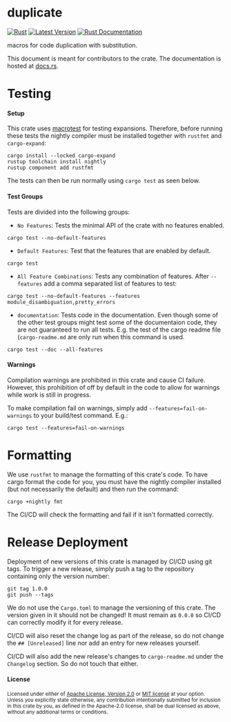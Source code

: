 duplicate
=============================

[![Rust](https://github.com/Emoun/duplicate/actions/workflows/rust.yml/badge.svg)](https://github.com/Emoun/duplicate/actions)
[![Latest Version](https://img.shields.io/crates/v/duplicate.svg)](https://crates.io/crates/duplicate)
[![Rust Documentation](https://img.shields.io/badge/api-rustdoc-blue.svg)](https://docs.rs/duplicate)

macros for code duplication with substitution.

This document is meant for contributors to the crate. The documentation is hosted at [docs.rs](https://docs.rs/duplicate).

# Testing

#### Setup

This crate uses [macrotest](https://crates.io/crates/macrotest) for testing expansions. 
Therefore, before running these tests the nightly compiler must be installed together with `rustfmt` and `cargo-expand`:

```
cargo install --locked cargo-expand
rustup toolchain install nightly
rustup component add rustfmt
```

The tests can then be run normally using `cargo test` as seen below.

#### Test Groups

Tests are divided into the following groups:

- `No Features`:
Tests the minimal API of the crate with no features enabled. 

```
cargo test --no-default-features
```

- `Default Features`: 
Test that the features that are enabled by default.

```
cargo test
```

- `All Feature Combinations`:
Tests any combination of features. After `--features` add a comma separated list of features to test:

```
cargo test --no-default-features --features module_disambiguation,pretty_errors
```

- `documentation`:
Tests code in the documentation. Even though some of the other test groups might test some of the documentaion code, they are not guaranteed to run all tests. E.g. the test of the cargo readme file (`cargo-readme.md` are only run when this command is used.
```
cargo test --doc --all-features
```

#### Warnings

Compilation warnings are prohibited in this crate and cause CI failure.
However, this prohibition of off by default in the code to allow for warnings while work is still in progress.

To make compilation fail on warnings, simply add `--features=fail-on-warnings` to your build/test command. E.g.:

```
cargo test --features=fail-on-warnings
```

# Formatting

We use `rustfmt` to manage the formatting of this crate's code.
To have cargo format the code for you, you must have the nightly compiler installed (but not necessarily the default) and then run the command:

```
cargo +nightly fmt
```

The CI/CD will check the formatting and fail if it isn't formatted correctly.

# Release Deployment

Deployment of new versions of this crate is managed by CI/CD using git tags. 
To trigger a new release, simply push a tag to the repository containing only the version number:

```
git tag 1.0.0
git push --tags
```

We do not use the `Cargo.toml` to manage the versioning of this crate.
The version given in it should not be changed! 
It must remain as `0.0.0` so CI/CD can correctly modify it for every release.

CI/CD will also reset the change log as part of the release, so do not change the `## [Unreleased]` line nor add an entry for new releases yourself.

CI/CD will also add the new release's changes to `cargo-readme.md` under the `Changelog` section. So do not touch that either.

#### License

<sup>
Licensed under either of <a href="LICENSE-APACHE">Apache License, Version
2.0</a> or <a href="LICENSE-MIT">MIT license</a> at your option.
</sup>

<br>

<sub>
Unless you explicitly state otherwise, any contribution intentionally
submitted for inclusion in this crate by you, as defined in the Apache-2.0
license, shall be dual licensed as above, without any additional terms or
conditions.
</sub>

